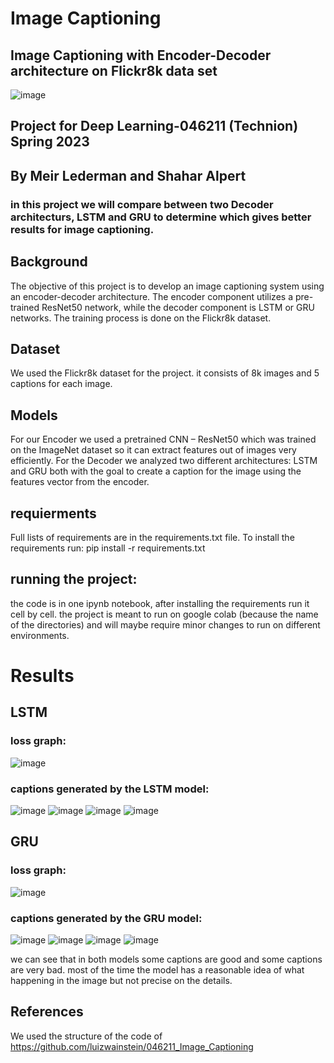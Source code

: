 # Image Captioning
## Image Captioning with Encoder-Decoder architecture on Flickr8k data set 
![image](https://github.com/Shaharalpert123/Image-Captioning/assets/139067940/0150d496-f9e7-420b-830c-d3fbeb2f972a)


## Project for Deep Learning-046211 (Technion) Spring 2023 
## By Meir Lederman and Shahar Alpert

### in this project we will compare between two Decoder architecturs, LSTM and GRU to determine which gives better results for image captioning.

## Background
The objective of this project is to develop an image captioning system using an encoder-decoder architecture. The encoder component utilizes a pre-trained ResNet50 network, while the decoder component is LSTM or GRU networks. The training process is done on the Flickr8k dataset.

## Dataset
We used the Flickr8k dataset for the project. it consists of 8k images and 5 captions for each image. 

## Models
For our Encoder we used a pretrained CNN – ResNet50 which was trained on the ImageNet dataset so it can extract features out of images very efficiently. 
For the Decoder we analyzed two different architectures: LSTM and GRU both with the goal to create a caption for the image using the features vector from the encoder.

## requierments 
Full lists of requirements are in the requirements.txt file. To install the requirements run: pip install -r requirements.txt

## running the project:
the code is in one ipynb notebook, after installing the requirements run it cell by cell. the project is meant to run on google colab (because the name of the directories) and will maybe require minor changes to run on different environments.  

# Results
## LSTM
### loss graph:
![image](https://github.com/Shaharalpert123/Image-Captioning/assets/139067940/a060a08e-bffc-43a3-b337-db352aebca8e)

### captions generated by the LSTM model:
![image](https://github.com/Shaharalpert123/Image-Captioning/assets/139067940/3d3f9c68-8607-4eb3-87a9-5c3695fdba0e)
![image](https://github.com/Shaharalpert123/Image-Captioning/assets/139067940/0df3a3ed-52fd-49ed-b790-745946df892c)
![image](https://github.com/Shaharalpert123/Image-Captioning/assets/139067940/73cd5d1b-04e0-418e-b104-cbaa0142ff94)
![image](https://github.com/Shaharalpert123/Image-Captioning/assets/139067940/97111d36-158e-4f04-89e1-57a20e97feff)


## GRU 
### loss graph:
![image](https://github.com/Shaharalpert123/Image-Captioning/assets/139067940/e49e729b-2e83-45db-9b58-8e32db44c73c)

### captions generated by the GRU model:
![image](https://github.com/Shaharalpert123/Image-Captioning/assets/139067940/9de01bb9-53be-45a3-b333-1f985acfdf4d)
![image](https://github.com/Shaharalpert123/Image-Captioning/assets/139067940/8acde6f8-bb90-49c3-9e44-15beeff2b4c3)
![image](https://github.com/Shaharalpert123/Image-Captioning/assets/139067940/2d47542f-e41d-4653-bb46-98b09cd81993)
![image](https://github.com/Shaharalpert123/Image-Captioning/assets/139067940/011d9aa6-f526-4c33-82d3-9a73e870a0ad)

we can see that in both models some captions are good and some captions are very bad. most of the time the model has a reasonable idea of what happening in the image but not precise on the details.  

## References
We used the structure of the code of https://github.com/luizwainstein/046211_Image_Captioning

